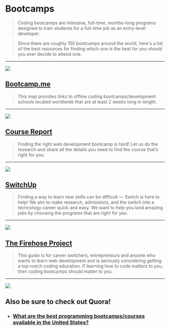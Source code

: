 # Bootcamps

> Coding bootcamps are intensive, full-time, months-long programs designed to train students for a full-time job as an entry-level developer.

> Since there are roughly 150 bootcamps around the world, here's a list of the best resources for finding which one is the best for you should you ever decide to attend one.

---

![](https://huacm.files.wordpress.com/2015/03/bootcamp-me.png)

## [Bootcamp.me](http://bit.ly/bootcampme)

> This map provides links to offline coding bootcamps/development schools located worldwide that are at least 2 weeks long in length.

---

![](https://huacm.files.wordpress.com/2015/03/coursereport.png)

## [Course Report](https://www.coursereport.com/)
> Finding the right web development bootcamp is hard! Let us do the research and share all the details you need to find the course that’s right for you.

---

![](https://huacm.files.wordpress.com/2015/03/switchup.png)

## [SwitchUp](https://www.switchup.org/)
> Finding a way to learn new skills can be difficult — Switch is here to help! We aim to make research, admissions, and the switch into a technology career quick and easy. We want to help you land amazing jobs by choosing the programs that are right for you.

---

![](https://huacm.files.wordpress.com/2015/03/definitive.png)

## [The Firehose Project](http://www.thefirehoseproject.com/definitive-guide)
> This guide is for career switchers, entrepreneurs and anyone who wants to learn web development and is seriously considering getting a top-notch coding education. If learning how to code matters to you, then coding bootcamps should matter to you.

---

![](http://bit-post.com/wp-content/uploads/2015/02/quora-logo.png)

## Also be sure to check out Quora!

- ### [What are the best programming bootcamps/courses available in the United States?](https://www.quora.com/What-are-the-best-programming-bootcamps-courses-available-in-the-United-States)
